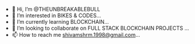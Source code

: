 - 👋 Hi, I’m @THEUNBREAKABLEBULL
- 👀 I’m interested in BIKES & CODES...
- 🌱 I’m currently learning BLOCKCHAIN...
- 💞️ I’m looking to collaborate on FULL STACK BLOCKCHAIN PROJECTS ...
- 📫 How to reach me shivamshrm.1998@gmail.com...

<!---
THEUNBREAKABLEBULL/THEUNBREAKABLEBULL is a ✨ special ✨ repository because its `README.md` (this file) appears on your GitHub profile.
You can click the Preview link to take a look at your changes.
--->
